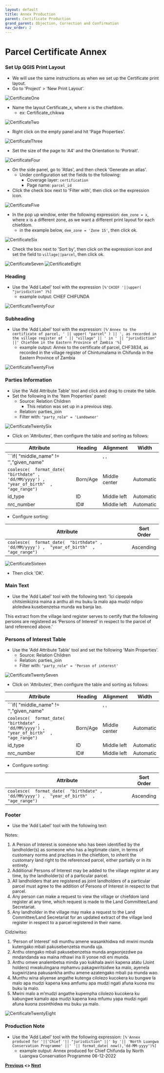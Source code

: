 ```yaml
---
layout: default
title: Annex Production
parent: Certificate Production
grand_parent: Objection, Correction and Confirmation
nav_order: 2
---
```

# Parcel Certificate Annex

### Set Up QGIS Print Layout
- We will use the same instructions as when we set up the Certificate print layout.
- Go to 'Project' > 'New Print Layout'.

![CertificateOne](CertificateAssets/CertificateOne.png)
- Name the layout Certificate_x, where x is the chiefdom.
    - ex: Certificate_chikwa

![CertificateTwo](CertificateAssets/CertificateTwo.png)
- Right click on the empty panel and hit 'Page Properties'.

![CertificateThree](CertificateAssets/CertificateThree.png)
- Set the size of the page to 'A4' and the Orientation to 'Portrait'.

![CertificateFour](CertificateAssets/CertificateFour.png)
- On the side panel, go to 'Atlas', and then check 'Generate an atlas'.
    - Under configuration set the fields to the following:
        - Coverage layer: `certification`
        - Page name: `parcel_id`
- Click the check box next to 'Filter with', then click on the expression icon.

![CertificateFive](CertificateAssets/CertificateFive.png)
- In the pop up window, enter the following expression: `dem_zone = x`, where x is a different zone, as we want a different print layout for each chiefdom.
    - in the example below, `dem_zone = 'Zone 15'`, then click ok.

![CertificateSix](CertificateAssets/CertificateSix.png)
- Check the box next to 'Sort by', then click on the expression icon and set the field to `village||parcel`, then click ok.

![CertificateSeven](CertificateAssets/CertificateSeven.png)
![CertificateEight](CertificateAssets/CertificateEight.png)

### Heading
- Use the 'Add Label' tool with the expression ``` [%'CHIEF '||upper( "jurisdiction" )%] ```
    - example output: CHIEF CHIFUNDA

![CertificateTwentyFour](CertificateAssets/CertificateTwentyFour.png)

### Subheading
- Use the 'Add Label' tool with the expression: ``` [%'Annex to the certificate of parcel, ' || upper( "parcel" ) || ', as recorded in the village register of ' || "village" || ' in ' || "jurisdiction" ||' Chiefdom in the Eastern Province of Zambia '%] ```
    - example output: Annex to the certificate of parcel, CHF3834, as recorded in the village register of Chintumalama in Chifunda in the Eastern Province of Zambia

![CertificateTwentyFive](CertificateAssets/CertificateTwentyFive.png)

### Parties Information
- Use the 'Add Attribute Table' tool and click and drag to create the table.
- Set the following in the 'Item Properties' panel:
    - Source: Relation Children
        - This relation was set up in a previous step.
    - Relation: parties_join
    - Filter with: ``` "party_role" = 'Landowner' ```

![CertificateTwentySix](CertificateAssets/CertificateTwentySix.png)
- Click on 'Attributes', then configure the table and sorting as follows:


| Attribute | Heading | Alignment | Width |
| --- | --- | --- | --- |
| ```if( "middle_name" != '',"given_name" ||' '||  "middle_name"  || ' '||  "family_name", "given_name"  || ' ' ||  "family_name" )``` | Name | Middle left | 55.00 mm |
| ```coalesce(  format_date(  "birthdate" , 'dd/MM/yyyy') ,  "year_of_birth"  ,   "age_range")``` | Born/Age | Middle center | Automatic |
| id_type | ID | Middle left | Automatic |
| nrc_number | ID# | Middle left | Automatic |

- Configure sorting:

| Attribute | Sort Order |
| --- | --- |
| ```coalesce(  format_date(  "birthdate" , 'dd/MM/yyyy') ,  "year_of_birth"  ,   "age_range")``` | Ascending |

![CertificateSixteen](CertificateAssets/CertificateSixteen.png)
- Then click 'OK'.

### Main Text
- Use the 'Add Label' tool with the following text:
'Ici cipepala chitsimikizira maina a anthu ali mu buku la malo apa mudzi ndipo aloledwa kusebenzetsa munda wa banja lao.

This extract from the village land register serves to certify that the following persons are registered as ‘Persons of Interest’ in respect to the parcel of land referenced above.’

### Persons of Interest Table
- Use the 'Add Attribute Table' tool and set the following 'Main Properties'.
    - Source: Relation Children
    - Relation: parties_join
    - Filter with: ``` "party_role" = 'Person of interest' ```

![CertificateTwentySeven](CertificateAssets/CertificateTwentySeven.png)
- Click on 'Attributes', then configure the table and sorting as follows:


| Attribute | Heading | Alignment | Width |
| --- | --- | --- | --- |
| ```if( "middle_name" != '',"given_name" ||' '||  "middle_name"  || ' '||  "family_name", "given_name"  || ' ' ||  "family_name" )``` | Name | Middle left | 55.00 mm |
| ```coalesce(  format_date(  "birthdate" , 'dd/MM/yyyy') ,  "year_of_birth"  ,   "age_range")``` | Born/Age | Middle center | Automatic |
| id_type | ID | Middle left | Automatic |
| nrc_number | ID# | Middle left | Automatic |

- Configure sorting:

| Attribute | Sort Order |
| --- | --- |
| ```coalesce(  format_date(  "birthdate" , 'dd/MM/yyyy') ,  "year_of_birth"  ,   "age_range")``` | Ascending |

### Footer
- Use the 'Add Label' tool with the following text:


Notes:
1. A Person of Interest is someone who has been identified by the landholder(s) as someone who has a legitimate claim, in terms of customary norms and practises in the chiefdom, to inherit the customary land right to the referenced parcel, either partially or in its entirety.
2. Additional Persons of Interest may be added to the village register at any time, by the landholder(s) of a particular parcel.
3. All landholders that are registered as joint landholders of a particular parcel must agree to the addition of Persons of Interest in respect to that parcel.
4. Any person can make a request to view the village or chiefdom land register at any time, which request is made to the Land Committee/Land Secretariat.
5. Any landholder in the village may make a request to the Land Committee/Land Secretariat for an updated extract of the village land register in respect to a parcel registered in their name.

Cidziwitso:
1. ‘Person of Interest’ ndi munthu amene wasankhidwa ndi mwini munda kutengako mbali pakusebenzetsa munda uja.
2. Anthu otengako mbali pakusebenzetsa munda angaonjezdwe pa mndandanda wa maina nthawi ina ili yonse ndi eni munda.
3. Anthu omwe analembetsa minda yao kukhala awiri kapena atatu (Joint holders) mwakulingana mphamvu pakagwiritsidwe ka malo, ayenela kugwirizana pakusankha anthu amene azatengako mbali pa munda wao.
4. Munthu wina aliyense angathe kutenga cilolezo kucokera ku bungwe la malo apa mudzi kapena kwa amfumu apa mudzi ngati afuna kuona mu buku la malo.
5. Mwini malo a m’mudzi angathe kupempha cilolezo kucokera ku kabungwe kamalo apa mudzi kapena kwa mfumu yapa mudzi ngati afuna kuona zosinthidwa mu buku ya malo.

![CertificateTwentyEight](CertificateAssets/CertificateTwentyEight.png)

### Production Note
- Use the 'Add Label' tool with the following expression: ``` [%'Annex produced for '||'Chief '|| "jurisdiction" ||' by '|| 'North Luangwa Conservation Programme' ||' '|| format_date( now(),'dd-MM-yyyy')%] ```
    - example output: Annex produced for Chief Chifunda by North Luangwa Conservation Programme 06-12-2022



**[Previous](Main_Certificate.html) <> [Next](/Pages/ZCLAS/ZCLAS_Intro.html)**
